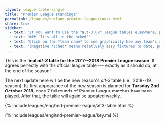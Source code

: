 ```yaml
---
layout: league-table-single
title: "Premier League standings"
permalink: /leagues/england-premier-league/index.html
share: true
sidebar:
  - text: "If you want to use the *alt-3.uk* league tables elsewhere, please be sure to read the [License and Disclaimer](/about/license) page first."
  - text: "### 'It's all in the sched'"
  - text: "Click on the *team name* to see graphically how any team's schedule strength evolves through the season." 
  - text: "(Negative *sched* means relatlvely easy fixtures to date, positive *sched* means harder fixtures.)"
---
```



This is the
     **final _alt-3_ table for the 2017--2018 Premier League season**.  It
agrees perfectly with the official league table --- exactly as it should do, at the end of the season!

The next update
here will be the new season's _alt-3_ table (i.e., 2018--19 season).
Its first appearance of the new season is planned for
    **Tuesday 2nd October 2018**,
   once 7 full rounds of Premier League matches have been played.
   After that, the table will again be updated weekly.

{% include leagues/england-premier-league/alt3-table.html %}

{% include leagues/england-premier-league/key.md %}






